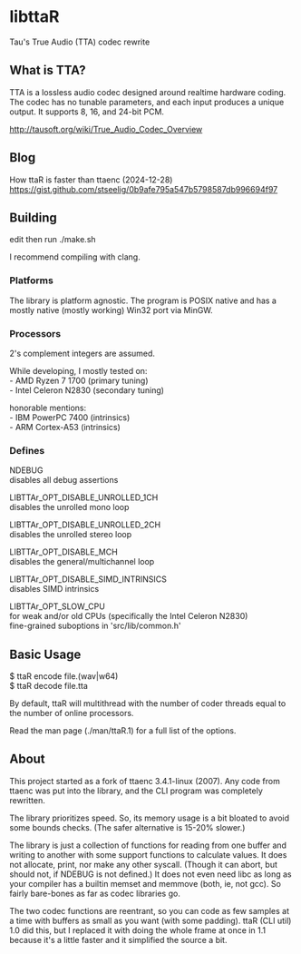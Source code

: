 # libttaR
Tau's True Audio (TTA) codec rewrite

## What is TTA?
TTA is a lossless audio codec designed around realtime hardware coding.
The codec has no tunable parameters, and each input produces a unique output.
It supports 8, 16, and 24-bit PCM.

http://tausoft.org/wiki/True_Audio_Codec_Overview

## Blog

How ttaR is faster than ttaenc (2024-12-28)
https://gist.github.com/stseelig/0b9afe795a547b5798587db996694f97

## Building
edit then run ./make.sh

I recommend compiling with clang.

### Platforms
The library is platform agnostic.
The program is POSIX native
and has a mostly native (mostly working) Win32 port via MinGW.

### Processors
2's complement integers are assumed.

While developing, I mostly tested on:
\
	- AMD Ryzen 7 1700    (primary tuning)\
	- Intel Celeron N2830 (secondary tuning)

honorable mentions:
\
	- IBM PowerPC 7400 (intrinsics)\
	- ARM Cortex-A53 (intrinsics)

### Defines
NDEBUG\
	disables all debug assertions

LIBTTAr_OPT_DISABLE_UNROLLED_1CH\
	disables the unrolled mono loop

LIBTTAr_OPT_DISABLE_UNROLLED_2CH\
	disables the unrolled stereo loop

LIBTTAr_OPT_DISABLE_MCH\
	disables the general/multichannel loop

LIBTTAr_OPT_DISABLE_SIMD_INTRINSICS\
	disables SIMD intrinsics

LIBTTAr_OPT_SLOW_CPU\
	for weak and/or old CPUs (specifically the Intel Celeron N2830)\
	fine-grained suboptions in 'src/lib/common.h'

## Basic Usage
$ ttaR encode file.(wav|w64)\
$ ttaR decode file.tta

By default, ttaR will multithread with the number of coder threads equal to
the number of online processors.

Read the man page (./man/ttaR.1) for a full list of the options.

## About
This project started as a fork of ttaenc 3.4.1-linux (2007).
Any code from ttaenc was put into the library, and the CLI program was
completely rewritten.

The library prioritizes speed.
So, its memory usage is a bit bloated to avoid some bounds checks.
(The safer alternative is 15-20% slower.)

The library is just a collection of functions for reading from one buffer and
writing to another with some support functions to calculate values.
It does not allocate, print, nor make any other syscall.
(Though it can abort, but should not, if NDEBUG is not defined.)
It does not even need libc as long as your compiler
has a builtin memset and memmove (both, ie, not gcc).
So fairly bare-bones as far as codec libraries go.

The two codec functions are reentrant, so you can code as few samples at a
time with buffers as small as you want (with some padding).
ttaR (CLI util) 1.0 did this, but I replaced it with doing the whole frame at
once in 1.1 because it's a little faster and it simplified the source a bit.
